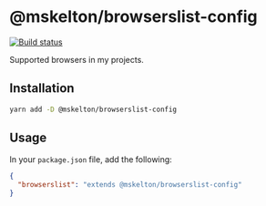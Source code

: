 # @mskelton/browserslist-config

[![Build status](https://github.com/mskelton/browserslist-config/workflows/Build/badge.svg)](https://github.com/mskelton/browserslist-config/actions)

Supported browsers in my projects.

## Installation

```sh
yarn add -D @mskelton/browserslist-config
```

## Usage

In your `package.json` file, add the following:

```json
{
  "browserslist": "extends @mskelton/browserslist-config"
}
```
